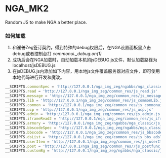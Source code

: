 # NGA_MK2
Random JS to make NGA a better place.

### 如何加载
1. 和~~淫兽~~Zeg签订契约，得到特殊的debug权限后，在NGA设置面板里点击debug或者控制台打 *commonui._debug.on(1)* 
2. 成功后会在NGA加载时，自动加载本机的jsDEBUG.js文件，默认加载路径为localhost/jsDEBUG.js
3. 在jsDEBUG.js内添加如下内容，用本地js文件覆盖服务器对应文件，即可使用本地代码进行开发和魔改。

```javascript
__SCRIPTS.commonSpec = 'http://127.0.0.1/nga_img_zeg/ngabbs/nga_classic/js_default.js' 
__SCRIPTS.read = 'http://127.0.0.1/nga_img_zeg/common_res/js_read.js'
__SCRIPTS.message = 'http://127.0.0.1/nga_img_zeg/common_res/js_message.js'
__SCRIPTS.lib = 'http://127.0.0.1/nga_img_zeg/common_res/js_commonLib.js'
__SCRIPTS.common = 'http://127.0.0.1/nga_img_zeg/common_res/js_commonui.js'
__SCRIPTS.ucp = 'http://127.0.0.1/nga_img_zeg/common_res/js_ucp.js'
__SCRIPTS.admin = 'http://127.0.0.1/nga_img_zeg/common_res/js_admin.js'
__SCRIPTS.iframeRead2 = 'http://127.0.0.1/nga_img_zeg/common_res/js_iframeRead.js'
__SCRIPTS.armory = 'http://127.0.0.1/nga_img_zeg/ngabbs/nga_classic/js_armory.js'
__SCRIPTS.bbscodeSpec = 'http://127.0.0.1/nga_img_zeg/ngabbs/nga_classic/js_bbscode_smiles.js'
__SCRIPTS.bbscode = 'http://127.0.0.1/nga_img_zeg/common_res/js_bbscode_core.js'
__SCRIPTS.dsList = 'http://127.0.0.1/nga_img_zeg/common_res/js_bbs_adslist.js'
__SCRIPTS.userItem = 'http://127.0.0.1/nga_img_zeg/common_res/js_userItem.js'
__SCRIPTS.post = 'http://127.0.0.1/nga_img_zeg/common_res//js_postfunc_v2.js',
__SCRIPTS.customBg = 'http://127.0.0.1/nga_img_zeg/ngabbs/nga_classic/js_customBg.js'
```

